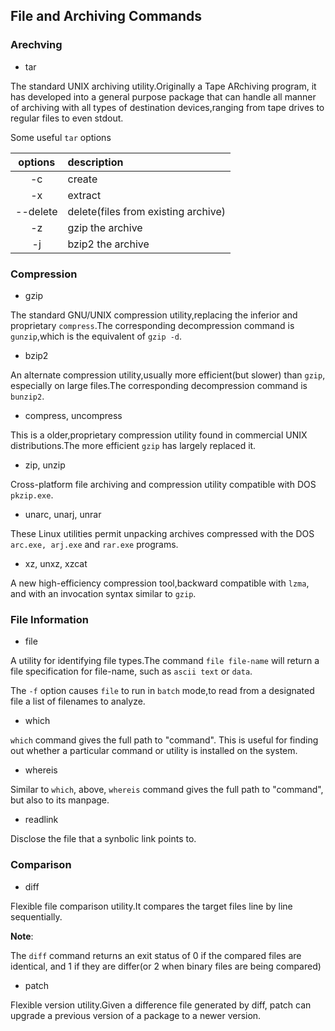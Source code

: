 ## File and Archiving Commands

### Arechving

- tar

The standard UNIX archiving utility.Originally a Tape ARchiving program, it has developed into a general purpose package that can handle all manner of archiving with all types of destination devices,ranging from tape drives to regular files to even stdout.

Some useful `tar` options

|options|description|
|:---:|:---|
|-c|create|
|-x|extract|
|--delete|delete(files from existing archive)|
|-z|gzip the archive|
|-j|bzip2 the archive|

### Compression

- gzip

The standard GNU/UNIX compression utility,replacing the inferior and proprietary `compress`.The corresponding decompression command is `gunzip`,which is the equivalent of `gzip -d`.

- bzip2

An alternate compression utility,usually more efficient(but slower) than `gzip`, especially on large files.The corresponding decompression command is `bunzip2`.

- compress, uncompress

This is a older,proprietary compression utility found in commercial UNIX distributions.The more efficient `gzip` has largely replaced it.

- zip, unzip

Cross-platform file archiving and compression utility compatible with DOS `pkzip.exe`.

- unarc, unarj, unrar

These Linux utilities permit unpacking archives compressed with the DOS `arc.exe, arj.exe` and `rar.exe` programs.

- xz, unxz, xzcat

A new high-efficiency compression tool,backward compatible with `lzma`, and with an invocation syntax similar to `gzip`.

### File Information

- file

A utility for identifying file types.The command `file file-name` will return a file specification for file-name, such as `ascii text` or `data`.

The `-f` option causes `file` to run in `batch` mode,to read from a designated file a list of filenames to analyze.

- which

`which` command gives the full path to "command". This is useful for finding out whether a particular command or utility is installed on the system.

- whereis

Similar to `which`, above, `whereis` command gives the full path to "command", but also to its manpage.

- readlink

Disclose the file that a synbolic link points to.

### Comparison

- diff

Flexible file comparison utility.It compares the target files line by line sequentially.

**Note**:

The `diff` command returns an exit status of 0 if the compared files are identical, and 1 if they are differ(or 2 when binary files are being compared)

- patch

Flexible version utility.Given a difference file generated by diff, patch can upgrade a previous version of a package to a newer version. 

